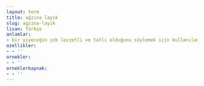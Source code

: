 ```yaml
---
layout: term
title: ağzına layık
slug: agzina-layik
lisan: Türkçe
anlamlar:
- bir yiyeceğin çok lezzetli ve tatlı olduğunu söylemek için kullanılan bir söz
ozellikler:
- - ''
ornekler:
- - ''
orneklerkaynak:
- - ''
---
```

